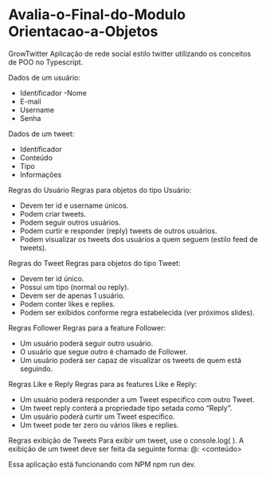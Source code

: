 # Avalia-o-Final-do-Modulo Orientacao-a-Objetos

GrowTwitter Aplicação de rede social estilo twitter utilizando os conceitos de POO no Typescript.

Dados de um usuário:
- Identificador
-Nome
- E-mail
- Username
- Senha

Dados de um tweet:
- Identificador
- Conteúdo
- Tipo
- Informações

Regras do Usuário
Regras para objetos do tipo Usuário:
- Devem ter id e username únicos.
- Podem criar tweets.
- Podem seguir outros usuários.
- Podem curtir e responder (reply) tweets de outros usuários.
- Podem visualizar os tweets dos usuários a quem seguem (estilo feed de tweets).

Regras do Tweet
Regras para objetos do tipo Tweet:
- Devem ter id único.
- Possui um tipo (normal ou reply).
- Devem ser de apenas 1 usuário.
- Podem conter likes e replies.
- Podem ser exibidos conforme regra
estabelecida (ver próximos slides).

Regras Follower
Regras para a feature Follower:
- Um usuário poderá seguir outro usuário.
- O usuário que segue outro é chamado de Follower.
- Um usuário poderá ser capaz de visualizar os tweets de quem está seguindo.

Regras Like e Reply
Regras para as features Like e Reply:
- Um usuário poderá responder a um Tweet específico com outro Tweet.
- Um tweet reply conterá a propriedade
tipo setada como “Reply”.
- Um usuário poderá curtir um Tweet específico.
- Um tweet pode ter zero ou vários likes e replies.

Regras exibição de Tweets
Para exibir um tweet, use o console.log( ).
A exibição de um tweet deve ser feita da seguinte forma:
@<username>: <conteúdo>
<likes>
<replies>

Essa aplicação está funcionando com NPM
npm run dev.
